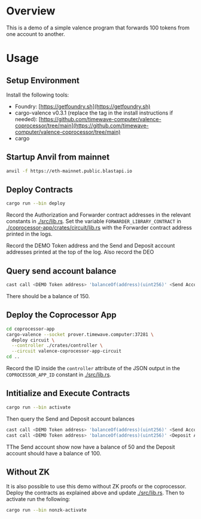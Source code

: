 # Overview
This is a demo of a simple valence program that forwards 100 tokens from one account to another.

# Usage

## Setup Environment
Install the following tools:
 - Foundry: [https://getfoundry.sh](https://getfoundry.sh)
 - cargo-valence v0.3.1 (replace the tag in the install instructions if needed): [https://github.com/timewave-computer/valence-coprocessor/tree/main](https://github.com/timewave-computer/valence-coprocessor/tree/main)
 - cargo

## Startup Anvil from mainnet
```bash
anvil -f https://eth-mainnet.public.blastapi.io
```

## Deploy Contracts
```bash
cargo run --bin deploy
```
Record the Authorization and Forwarder contract addresses in the relevant constants in [./src/lib.rs](./src/lib.rs).
Set the variable `FORWARDER_LIBRARY_CONTRACT` in [./coprocessor-app/crates/circuit/lib.rs](./coprocessor-app/crates/circuit/lib.rs) with the Forwarder contract address printed in the logs.

Record the DEMO Token address and the Send and Deposit account addresses printed at the top of the log.
Also record the DEO

## Query send account balance
```bash
cast call <DEMO Token address> 'balanceOf(address)(uint256)' <Send Account Address> --rpc-url http://localhost:8545
```
There should be a balance of 150.

## Deploy the Coprocessor App
```bash
cd coprocessor-app
cargo-valence --socket prover.timewave.computer:37281 \
  deploy circuit \
  --controller ./crates/controller \
  --circuit valence-coprocessor-app-circuit
cd ..
```
Record the ID inside the `controller` attribute of the JSON output
in the `COPROCESSOR_APP_ID` constant in [./src/lib.rs](./src/lib.rs).

## Intitialize and Execute Contracts
```bash
cargo run --bin activate
```
Then query the Send and Deposit account balances
```bash
cast call <DEMO Token address> 'balanceOf(address)(uint256)' <Send Account Address> --rpc-url http://localhost:8545
cast call <DEMO Token address> 'balanceOf(address)(uint256)' <Deposit Account Address> --rpc-url http://localhost:8545
```
TThe Send account show now have a balance of 50 and the Deposit account should have a balance of 100.

## Without ZK
It is also possible to use this demo without ZK proofs or the coprocessor.
Deploy the contracts as explained above and update [./src/lib.rs](./src/lib.rs).
Then to activate run the following:
```bash
cargo run --bin nonzk-activate
```

